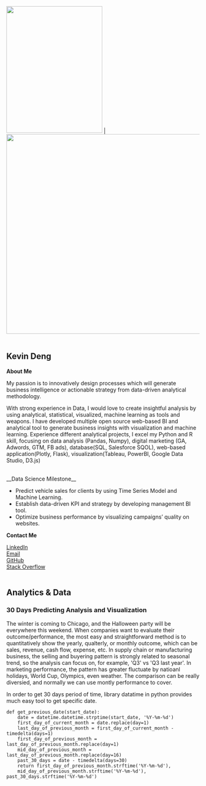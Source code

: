 







<img src="https://kjdeng.github.io/assets/professional_photo.jpg" height="330px" width="250px" > | <img src="https://kjdeng.github.io/assets/data_learning_timeline.png" height="520px" width="700px" >
<br>
<br>


## Kevin Deng 

__About Me__


My passion is to innovatively design processes which will generate business intelligence or actionable strategy from data-driven analytical methodology.

With strong experience in Data, I would love to create insightful analysis by using analytical, statistical, visualized, machine learning as tools and weapons. I have developed multiple open source web-based BI and analytical tool to generate business insights with visualization and machine learning. Experience different analytical projects, I excel my Python and R skill, focusing on data analysis (Pandas, Numpy), digital marketing (GA, Adwords, GTM, FB ads), database(SQL, Salesforce SQOL), web-based application(Plotly, Flask), visualization(Tableau, PowerBI, Google Data Studio, D3.js)

<br>
__Data Science Milestone__


+ Predict vehicle sales for clients by using Time Series Model and Machine Learning.+ Establish data-driven KPI and strategy by developing management BI tool.+ Optimize business performance by visualizing campaigns’ quality on websites.

__Contact Me__

[LinkedIn](https://www.linkedin.com/in/kjdeng/)
<br>
[Email](kjdeng@u.northwestern.edu)
<br>
[GitHub](https://github.com/kjdeng/)
<br>
[Stack Overflow](https://stackoverflow.com/users/7741793/kevin-deng)
<br>
<br>


## Analytics & Data


### 30 Days Predicting Analysis and Visualization

The winter is coming to Chicago, and the Halloween party will be everywhere this weekend. When companies want to evaluate their outcome/performance, the most easy and straightforward method is to quantitatively show the yearly, qualterly, or monthly outcome, which can be sales, revenue, cash flow, expense, etc. In supply chain or manufacturing business, the selling and buyering pattern is strongly related to seasonal trend, so the analysis can focus on, for example, 'Q3' vs 'Q3 last year'. In marketing performance, the pattern has greater fluctuate by natioanl holidays, World Cup, Olympics, even weather. The comparison can be really diversied, and normally we can use montly performance to cover. 

In order to get 30 days period of time, library datatime in python provides much easy tool to get specific date. 
	
	def get_previous_date(start_date):
		date = datetime.datetime.strptime(start_date, '%Y-%m-%d')
		first_day_of_current_month = date.replace(day=1)
		last_day_of_previous_month = first_day_of_current_month - timedelta(days=1)
		first_day_of_previous_month = last_day_of_previous_month.replace(day=1)
		mid_day_of_previous_month = last_day_of_previous_month.replace(day=16)
		past_30_days = date - timedelta(days=30)
		return first_day_of_previous_month.strftime('%Y-%m-%d'),
		mid_day_of_previous_month.strftime('%Y-%m-%d'), past_30_days.strftime('%Y-%m-%d')






















	









































